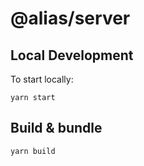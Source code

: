 # @alias/server

## Local Development

To start locally:

```
yarn start
```

## Build & bundle

```
yarn build
```
